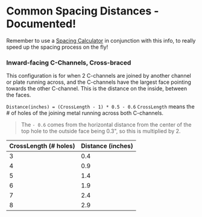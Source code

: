 # Common Spacing Distances - Documented!

Remember to use a [Spacing Calculator](articles/external.md?id=spacing-calculator) in conjunction with this info, to really speed up the spacing process on the fly!

### Inward-facing C-Channels, Cross-braced
This configuration is for when 2 C-channels are joined by another channel or plate running across, and the C-channels have the largest face pointing towards the other C-channel. This is the distance on the inside, between the faces.

`Distance(inches) = (CrossLength - 1) * 0.5 - 0.6`
`CrossLength` means the # of holes of the joining metal running across both C-channels.

> The `- 0.6` comes from the horizontal distance from the center of the top hole to the outside face being 0.3", so this is multiplied by 2.

| CrossLength (# holes) | Distance (inches) |
|-----------------------|-------------------|
| 3                     | 0.4               |
| 4                     | 0.9               |
| 5                     | 1.4               |
| 6                     | 1.9               |
| 7                     | 2.4               |
| 8                     | 2.9               |